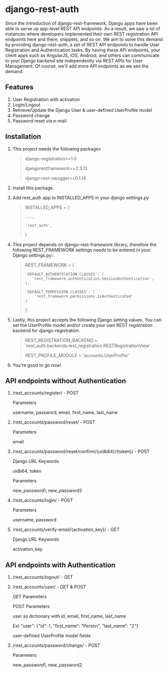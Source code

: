 django-rest-auth
=====

Since the introduction of django-rest-framework, Django apps have been able to serve up app-level REST API endpoints. As a result, we saw a lot of instances where developers implemented their own REST registration API endpoints here and there, snippets, and so on. We aim to solve this demand by providing django-rest-auth, a set of REST API endpoints to handle User Registration and Authentication tasks. By having these API endpoints, your client apps such as AngularJS, iOS, Android, and others can communicate to your Django backend site independently via REST APIs for User Management. Of course, we'll add more API endpoints as we see the demand.

Features
--------
1. User Registration with activation
2. Login/Logout
3. Retrieve/Update the Django User & user-defined UserProfile model
4. Password change
5. Password reset via e-mail

Installation
-----------

1. This project needs the following packages

    > django-registration>=1.0
    >
    > djangorestframework>=2.3.13
    >
    > django-rest-swagger>=0.1.14

2. Install this package.

3. Add rest_auth app to INSTALLED\_APPS in your django settings.py

    > INSTALLED\_APPS = (
    >
    >     ...,
    >
    >     'rest_auth',
    > )

4. This project depends on django-rest-framework library, therefore the following REST_FRAMEWORK settings needs to be entered in your Django settings.py::

    > REST_FRAMEWORK = {
    >
    >     'DEFAULT_AUTHENTICATION_CLASSES': (
    >        'rest_framework.authentication.SessionAuthentication',
    >     ),
    >
    >     'DEFAULT_PERMISSION_CLASSES': (
    >         'rest_framework.permissions.IsAuthenticated'
    >     )
    > }

5. Lastly, this project accepts the following Django setting values. You can set the UserProfile model and/or create your own REST registration backend for django-registration.

    > REST\_REGISTRATION\_BACKEND = 'rest\_auth.backends.rest\_registration.RESTRegistrationView'
    >
    > REST\_PROFILE\_MODULE = 'accounts.UserProfile'

6. You're good to go now!

API endpoints without Authentication
------------------------------------

1. /rest\_accounts/register/ - POST

    Parameters

    username, password, email, first\_name, last\_name

2. /rest\_accounts/password/reset/ - POST

    Parameters

    email

3. /rest\_accounts/password/reset/confirm/{uidb64}/{token}/ - POST

    Django URL Keywords

    uidb64, token

    Parameters

    new\_password1, new\_password2

4. /rest\_accounts/login/ - POST

    Parameters

    username, password

5. /rest\_accounts/verify-email/{activation\_key}/ - GET

    Django URL Keywords

    activation_key

API endpoints with Authentication
------------------------------------

1. /rest\_accounts/logout/ - GET

2. /rest\_accounts/user/ - GET & POST

    GET Parameters

    POST Parameters

   user as dictionary with id, email, first\_name, last\_name

   Ex) "user": {"id": 1, "first\_name": "Person", "last\_name": "2"}

   user-defined UserProfile model fields

3. /rest\_accounts/password/change/ - POST

    Parameters

    new\_password1, new\_password2
